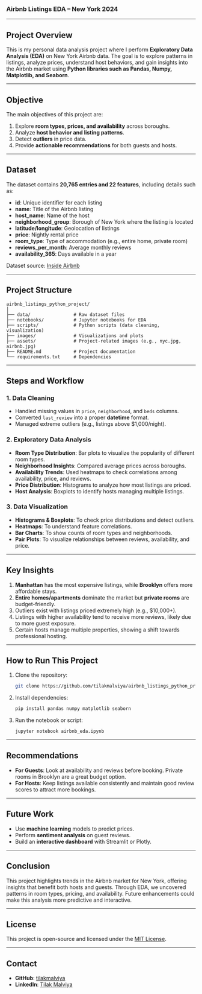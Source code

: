 ### Airbnb Listings EDA – New York 2024

---

## Project Overview

This is my personal data analysis project where I perform **Exploratory Data Analysis (EDA)** on New York Airbnb data. The goal is to explore patterns in listings, analyze prices, understand host behaviors, and gain insights into the Airbnb market using **Python libraries such as Pandas, Numpy, Matplotlib, and Seaborn**.

---

## Objective

The main objectives of this project are:

1. Explore **room types, prices, and availability** across boroughs.
2. Analyze **host behavior and listing patterns**.
3. Detect **outliers** in price data.
4. Provide **actionable recommendations** for both guests and hosts.

---

## Dataset

The dataset contains **20,765 entries and 22 features**, including details such as:

- **id**: Unique identifier for each listing
- **name**: Title of the Airbnb listing
- **host_name**: Name of the host
- **neighborhood_group**: Borough of New York where the listing is located
- **latitude/longitude**: Geolocation of listings
- **price**: Nightly rental price
- **room_type**: Type of accommodation (e.g., entire home, private room)
- **reviews_per_month**: Average monthly reviews
- **availability_365**: Days available in a year

Dataset source: [Inside Airbnb](http://insideairbnb.com/get-the-data/)

---

## Project Structure

```
airbnb_listings_python_project/
│
├── data/                # Raw dataset files
├── notebooks/           # Jupyter notebooks for EDA
├── scripts/             # Python scripts (data cleaning, visualization)
├── images/              # Visualizations and plots
├── assets/              # Project-related images (e.g., nyc.jpg, airbnb.jpg)
├── README.md            # Project documentation
└── requirements.txt     # Dependencies
```

---

## Steps and Workflow

### 1. Data Cleaning

- Handled missing values in `price`, `neighborhood`, and `beds` columns.
- Converted `last_review` into a proper **datetime** format.
- Managed extreme outliers (e.g., listings above $1,000/night).

### 2. Exploratory Data Analysis

- **Room Type Distribution**: Bar plots to visualize the popularity of different room types.
- **Neighborhood Insights**: Compared average prices across boroughs.
- **Availability Trends**: Used heatmaps to check correlations among availability, price, and reviews.
- **Price Distribution**: Histograms to analyze how most listings are priced.
- **Host Analysis**: Boxplots to identify hosts managing multiple listings.

### 3. Data Visualization

- **Histograms & Boxplots**: To check price distributions and detect outliers.
- **Heatmaps**: To understand feature correlations.
- **Bar Charts**: To show counts of room types and neighborhoods.
- **Pair Plots**: To visualize relationships between reviews, availability, and price.

---

## Key Insights

1. **Manhattan** has the most expensive listings, while **Brooklyn** offers more affordable stays.
2. **Entire homes/apartments** dominate the market but **private rooms** are budget-friendly.
3. Outliers exist with listings priced extremely high (e.g., $10,000+).
4. Listings with higher availability tend to receive more reviews, likely due to more guest exposure.
5. Certain hosts manage multiple properties, showing a shift towards professional hosting.

---

## How to Run This Project

1. Clone the repository:
   ```bash
   git clone https://github.com/tilakmalviya/airbnb_listings_python_project.git
   ```
2. Install dependencies:
   ```bash
   pip install pandas numpy matplotlib seaborn
   ```
3. Run the notebook or script:
   ```bash
   jupyter notebook airbnb_eda.ipynb
   ```

---

## Recommendations

- **For Guests**: Look at availability and reviews before booking. Private rooms in Brooklyn are a great budget option.
- **For Hosts**: Keep listings available consistently and maintain good review scores to attract more bookings.

---

## Future Work

- Use **machine learning** models to predict prices.
- Perform **sentiment analysis** on guest reviews.
- Build an **interactive dashboard** with Streamlit or Plotly.

---

## Conclusion

This project highlights trends in the Airbnb market for New York, offering insights that benefit both hosts and guests. Through EDA, we uncovered patterns in room types, pricing, and availability. Future enhancements could make this analysis more predictive and interactive.

---

## License

This project is open-source and licensed under the [MIT License](https://opensource.org/licenses/MIT).

---

## Contact

- **GitHub**: [tilakmalviya](https://github.com/tilakmalviya)
- **LinkedIn**: [Tilak Malviya](https://www.linkedin.com/in/tilak-malviya-6596512b8/)
